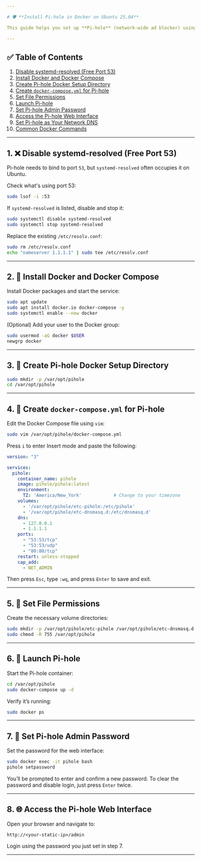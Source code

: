 ```yaml
---

# 🛡️ **Install Pi-hole in Docker on Ubuntu 25.04**

This guide helps you set up **Pi-hole** (network-wide ad blocker) using **Docker** on **Ubuntu 25.04**, with persistent data stored in `/var/opt/pihole`.

---
```


## ✅ Table of Contents

1. [Disable systemd-resolved (Free Port 53)](#1-disable-systemd-resolved-free-port-53)
2. [Install Docker and Docker Compose](#2-install-docker-and-docker-compose)
3. [Create Pi-hole Docker Setup Directory](#3-create-pi-hole-docker-setup-directory)
4. [Create `docker-compose.yml` for Pi-hole](#4-create-docker-composeyml-for-pi-hole)
5. [Set File Permissions](#5-set-file-permissions)
6. [Launch Pi-hole](#6-launch-pi-hole)
7. [Set Pi-hole Admin Password](#7-set-pi-hole-admin-password)
8. [Access the Pi-hole Web Interface](#8-access-the-pi-hole-web-interface)
9. [Set Pi-hole as Your Network DNS](#9-set-pi-hole-as-your-network-dns)
10. [Common Docker Commands](#10-common-docker-commands)

---

## 1. ❌ Disable systemd-resolved (Free Port 53)

Pi-hole needs to bind to port `53`, but `systemd-resolved` often occupies it on Ubuntu.

Check what's using port 53:

```bash
sudo lsof -i :53
```

If `systemd-resolved` is listed, disable and stop it:

```bash
sudo systemctl disable systemd-resolved
sudo systemctl stop systemd-resolved
```

Replace the existing `/etc/resolv.conf`:

```bash
sudo rm /etc/resolv.conf
echo "nameserver 1.1.1.1" | sudo tee /etc/resolv.conf
```

---

## 2. 🐳 Install Docker and Docker Compose

Install Docker packages and start the service:

```bash
sudo apt update
sudo apt install docker.io docker-compose -y
sudo systemctl enable --now docker
```

(Optional) Add your user to the Docker group:

```bash
sudo usermod -aG docker $USER
newgrp docker
```

---

## 3. 📁 Create Pi-hole Docker Setup Directory

```bash
sudo mkdir -p /var/opt/pihole
cd /var/opt/pihole
```

---

## 4. 📝 Create `docker-compose.yml` for Pi-hole

Edit the Docker Compose file using `vim`:

```bash
sudo vim /var/opt/pihole/docker-compose.yml
```

Press `i` to enter Insert mode and paste the following:

```yaml
version: "3"

services:
  pihole:
    container_name: pihole
    image: pihole/pihole:latest
    environment:
      TZ: 'America/New_York'            # Change to your timezone
    volumes:
      - '/var/opt/pihole/etc-pihole:/etc/pihole'
      - '/var/opt/pihole/etc-dnsmasq.d:/etc/dnsmasq.d'
    dns:
      - 127.0.0.1
      - 1.1.1.1
    ports:
      - "53:53/tcp"
      - "53:53/udp"
      - "80:80/tcp"
    restart: unless-stopped
    cap_add:
      - NET_ADMIN
```

Then press `Esc`, type `:wq`, and press `Enter` to save and exit.

---

## 5. 🔐 Set File Permissions

Create the necessary volume directories:

```bash
sudo mkdir -p /var/opt/pihole/etc-pihole /var/opt/pihole/etc-dnsmasq.d
sudo chmod -R 755 /var/opt/pihole
```

---

## 6. 🚀 Launch Pi-hole

Start the Pi-hole container:

```bash
cd /var/opt/pihole
sudo docker-compose up -d
```

Verify it’s running:

```bash
sudo docker ps
```

---

## 7. 🔑 Set Pi-hole Admin Password

Set the password for the web interface:

```bash
sudo docker exec -it pihole bash
pihole setpassword
```

You’ll be prompted to enter and confirm a new password.
To clear the password and disable login, just press `Enter` twice.

---

## 8. 🌐 Access the Pi-hole Web Interface

Open your browser and navigate to:

```
http://<your-static-ip>/admin
```

Login using the password you just set in step 7.

---

